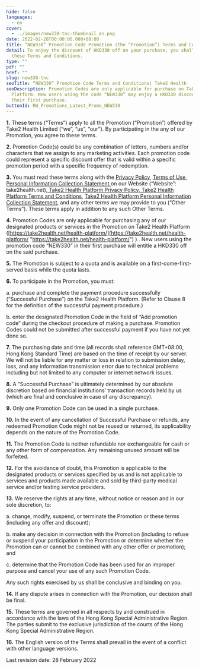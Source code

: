 ```yaml
---
hide: false
languages:
  - en
cover:
  - ../images/new330-tnc-thumbnail_en.png
date: 2022-02-28T00:00:00.000+08:00
title: “NEW330” Promotion Code Promotion (the “Promotion”) Terms and Conditions
detail: To enjoy the discount of HKD330 off on your purchase, you shall follow
  these Terms and Conditions.
type: ""
pdf: ""
href: ""
slug: new330-tnc
seoTitle: “NEW330” Promotion Code Terms and Conditions| Take2 Health
seoDescription: Promotion Codes are only applicable for purchase on Take2 Health
  Platform. New users using the code “NEW330” may enjoy a HKD330 discount on
  their first purchase.
buttonId: RW_Promotions_Latest_Promo_NEW330
---
```

**1.**	These terms (“Terms”) apply to all the Promotion (“Promotion”) offered by Take2 Health Limited (“we”, “us”, “our”). By participating in the any of our Promotion, you agree to these terms.

**2.**	Promotion Code(s) could be any combination of letters, numbers and/or characters that we assign to any marketing activities. Each promotion code could represent a specific discount offer that is valid within a specific promotion period with a specific frequency of redemption.

**3.**	You must read these terms along with the [Privacy Policy](https://take2health.net/en/terms-and-conditions/privacy-policy/), [Terms of Use](https://take2health.net/en/terms-and-conditions/website-terms-of-use), [Personal Information Collection Statement ](https://take2health.net/en/terms-and-conditions/personal-information-collection-statement/)on our Website (“Website”: take2health.net),[ Take2 Health Platform Privacy Policy](https://take2health.net/health-platform/agreement/2),[ Take2 Health Platform Terms and Conditions](https://take2health.net/health-platform/agreement/3), [Take2 Health Platform Personal Information Collection Statement](https://take2health.net/health-platform/agreement/1), and any other terms we may provide to you (“Other Terms”). These terms apply in addition to any such Other Terms.

**4.**	Promotion Codes are only applicable for purchasing any of our designated products or services in the Promotion on Take2 Health Platform ([https://take2health.net/health-platform/](https://take2health.net/health-platform/ "https://take2health.net/health-platform/")  ) . New users using the promotion code “NEW330” in their first purchase will entitle a HKD330 off on the said purchase.

**5.**	The Promotion is subject to a quota and is available on a first-come-first-served basis while the quota lasts.

**6.**	To participate in the Promotion, you must:

a.	purchase and complete the payment procedure successfully (“Successful Purchase”) on the Take2 Health Platform. (Refer to Clause 8 for the definition of the successful payment procedure.)

b.	enter the designated Promotion Code in the field of “Add promotion code” during the checkout procedure of making a purchase. Promotion Codes could not be submitted after successful payment if you have not yet done so.

**7.**	The purchasing date and time (all records shall reference GMT+08:00, Hong Kong Standard Time) are based on the time of receipt by our server. We will not be liable for any matter or loss in relation to submission delay, loss, and any information transmission error due to technical problems including but not limited to any computer or internet network issues.

**8.**	A “Successful Purchase” is ultimately determined by our absolute discretion based on financial institutions’ transaction records held by us (which are final and conclusive in case of any discrepancy).

**9.**	Only one Promotion Code can be used in a single purchase.

**10.**	In the event of any cancellation of Successful Purchase or refunds, any redeemed Promotion Code might not be reused or returned, its applicability depends on the nature of the Promotion Code.

**11.**	The Promotion Code is neither refundable nor exchangeable for cash or any other form of compensation. Any remaining unused amount will be forfeited.

**12.**	For the avoidance of doubt, this Promotion is applicable to the designated products or services specified by us and is not applicable to services and products made available and sold by third-party medical service and/or testing service providers.

**13.**	We reserve the rights at any time, without notice or reason and in our sole discretion, to:

a.	change, modify, suspend, or terminate the Promotion or these terms (including any offer and discount);

b.	make any decision in connection with the Promotion (including to refuse or suspend your participation in the Promotion or determine whether the Promotion can or cannot be combined with any other offer or promotion); and

c.	determine that the Promotion Code has been used for an improper purpose and cancel your use of any such Promotion Code.

Any such rights exercised by us shall be conclusive and binding on you.

**14.**	If any dispute arises in connection with the Promotion, our decision shall be final.

**15.**	These terms are governed in all respects by and construed in accordance with the laws of the Hong Kong Special Administrative Region. The parties submit to the exclusive jurisdiction of the courts of the Hong Kong Special Administrative Region.

**16.**	The English version of the Terms shall prevail in the event of a conflict with other language versions.

Last revision date: 28 February 2022